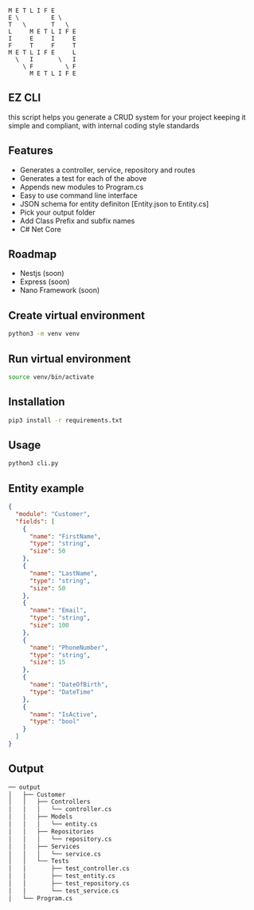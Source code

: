     M E T L I F E
    E \         E \
    T   \       T   \
    L     M E T L I F E
    I     E     I     E
    F     T     F     T
    M E T L I F E     L
      \   I       \   I
        \ F         \ F
          M E T L I F E


          
## EZ CLI

this script helps you generate a CRUD system for your project keeping it simple and compliant,
with internal coding style standards

## Features

- Generates a controller, service, repository and routes
- Generates a test for each of the above
- Appends new modules to Program.cs
- Easy to use command line interface
- JSON schema for entity definiton [Entity.json to Entity.cs]
- Pick your output folder
- Add Class Prefix and subfix names
- C# Net Core 

## Roadmap

- Nestjs (soon)
- Express (soon)
- Nano Framework (soon)

## Create virtual environment

```bash
python3 -m venv venv
```

## Run virtual environment

```bash
source venv/bin/activate
```

## Installation

```bash
pip3 install -r requirements.txt
```

## Usage

```bash
python3 cli.py
```

## Entity example

```json
{
  "module": "Customer",
  "fields": [
    {
      "name": "FirstName",
      "type": "string",
      "size": 50
    },
    {
      "name": "LastName",
      "type": "string",
      "size": 50
    },
    {
      "name": "Email",
      "type": "string",
      "size": 100
    },
    {
      "name": "PhoneNumber",
      "type": "string",
      "size": 15
    },
    {
      "name": "DateOfBirth",
      "type": "DateTime"
    },
    {
      "name": "IsActive",
      "type": "bool"
    }
  ]
}

```

## Output

```bash
── output
│   ├── Customer
│   │   ├── Controllers
│   │   │   └── controller.cs
│   │   ├── Models
│   │   │   └── entity.cs
│   │   ├── Repositories
│   │   │   └── repository.cs
│   │   ├── Services
│   │   │   └── service.cs
│   │   └── Tests
│   │       ├── test_controller.cs
│   │       ├── test_entity.cs
│   │       ├── test_repository.cs
│   │       └── test_service.cs
│   └── Program.cs
```